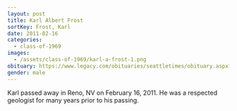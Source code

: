 ```yaml
---
layout: post
title: Karl Albert Frost
sortKey: Frost, Karl
date: 2011-02-16
categories:
  - class-of-1969
images:
  - /assets/class-of-1969/karl-a-frost-1.png
obituary: https://www.legacy.com/obituaries/seattletimes/obituary.aspx?n=karl-a-frost&pid=149076998
gender: male
---
```


Karl passed away in Reno, NV on February 16, 2011. He was a respected geologist for many years prior to his passing.

